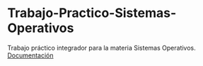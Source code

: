 # Trabajo-Practico-Sistemas-Operativos
Trabajo práctico integrador para la materia Sistemas Operativos.  
[Documentación](https://docs.google.com/document/d/1WsCG5847YD7xCmM5lIUzmT49tYR9RAcClLN4aHCAf1w/edit?usp=sharing)
